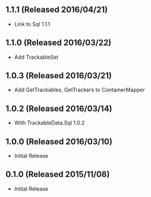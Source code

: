 ## 1.1.1 (Released 2016/04/21)

* Link to Sql 1.1.1

## 1.1.0 (Released 2016/03/22)

* Add TrackableSet

## 1.0.3 (Released 2016/03/21)

* Add GetTrackables, GetTrackers to ContainerMapper 

## 1.0.2 (Released 2016/03/14)

* With TrackableData.Sql 1.0.2

## 1.0.0 (Released 2016/03/10)

* Initial Release

## 0.1.0 (Released 2015/11/08)

* Initial Release
